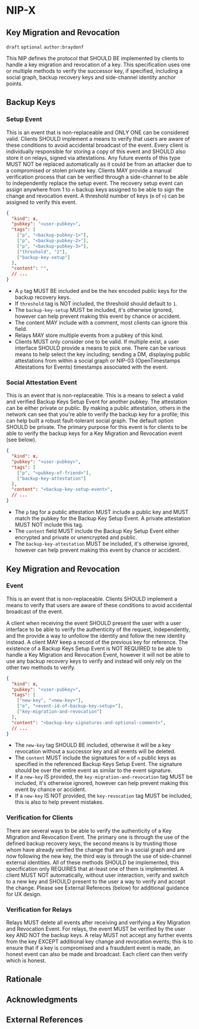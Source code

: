 NIP-X
=====

Key Migration and Revocation
------

`draft` `optional` `author:braydonf`

This NIP defines the protocol that SHOULD BE implemented by clients to handle a key migration and revocation of a key. This specification uses one or multiple methods to verify the successor key, if specified, including a social graph, backup recovery keys and side-channel identity anchor points.

## Backup Keys

### Setup Event

This is an event that is non-replaceable and ONLY ONE can be considered valid. Clients SHOULD implement a means to verify that users are aware of these conditions to avoid accidental broadcast of the event. Every client is individually responsible for storing a copy of this event and SHOULD also store it on relays, signed via attestations. Any future events of this type MUST NOT be replaced automatically as it could be from an attacker due to a compromised or stolen private key. Clients MAY provide a manual verification process that can be verified through a side-channel to be able to independently replace the setup event. The recovery setup event can assign anywhere from 1 to `n` backup keys assigned to be able to sign the change and revocation event. A threshold number of keys (`m` of `n`) can be assigned to verify this event.

```json
{
  "kind": x,
  "pubkey": "<user-pubkey>",
  "tags": [
    ["p", "<backup-pubkey-1>"],
    ["p", "<backup-pubkey-2>"],
    ["p", "<backup-pubkey-3>"],
    ["threshold", "2"],
    ["backup-key-setup"]
  ],
  "content": "",
  // ...
}
```

* A `p` tag MUST BE included and be the hex encoded public keys for the backup recovery keys.
* If `threshold` tag is NOT included, the threshold should default to `1`.
* The `backup-key-setup` MUST be included, it's otherwise ignored, however can help prevent making this event by chance or accident.
* The content MAY include with a comment, most clients can ignore this field.
* Relays MAY store multiple events from a pubkey of this kind.
* Clients MUST only consider one to be valid. If multiple exist, a user interface SHOULD provide a means to pick one. There can be various means to help select the key including; sending a DM, displaying public attestations from within a social graph or NIP-03 (OpenTimestamps Attestations for Events) timestamps associated with the event.

### Social Attestation Event

This is an event that is non-replaceable. This is a means to select a valid and verified Backup Keys Setup Event for another pubkey. The attestation can be either private or public. By making a public attestation, others in the network can see that you're able to verify the backup key for a profile; this can help built a robust fault-tolerant social graph. The default option SHOULD be private. The primary purpose for this event is for clients to be able to verify the backup keys for a Key Migration and Revocation event (see below).

```json
{
  "kind": x,
  "pubkey": "<user-pubkey>",
  "tags": [
    ["p", "<pubkey-of-friend>"],
    ["backup-key-attestation"]
  ],
  "content": "<backup-key-setup-event>",
  // ...
}
```

* The `p` tag for a public attestation MUST include a public key and MUST match the pubkey for the Backup Key Setup Event. A private attestation MUST NOT include this tag.
* The `content` field MUST include the Backup Key Setup Event either encrypted and private or unencrypted and public.
* The `backup-key-attestation` MUST be included, it's otherwise ignored, however can help prevent making this event by chance or accident.

## Key Migration and Revocation

### Event

This is an event that is non-replaceable. Clients SHOULD implement a means to verify that users are aware of these conditions to avoid accidental broadcast of the event.

A client when receiving the event SHOULD present the user with a user interface to be able to verify the authenticity of the request, independently, and the provide a way to unfollow the identity and follow the new identity instead. A client MAY keep a record of the previous key for reference. The existence of a Backup Keys Setup Event is NOT REQUIRED to be able to handle a Key Migration and Revocation Event, however it will not be able to use any backup recovery keys to verify and instead will only rely on the other two methods to verify.

```json
{
  "kind": x,
  "pubkey": "<user-pubkey>",
  "tags": [
    ["new-key", "<new-key>"],
    ["e", "<event-id-of-backup-key-setup>"],
    ["key-migration-and-revocation"]
  ],
  "content": "<backup-key-signatures-and-optional-comment>",
  // ...
}
```

* The `new-key` tag SHOULD BE included, otherwise it will be a key revocation without a successor key and all events will be deleted.
* The `content` MUST include the signatures for `m` of `n` public keys as specified in the referenced Backup Keys Setup Event. The signature should be over the entire event as similar to the event signature.
* If a `new-key` IS provided, the `key-migration-and-revocation` tag MUST be included, it's otherwise ignored, however can help prevent making this event by chance or accident.
* If a `new-key` IS NOT provided, the `key-revocation` tag MUST be included, this is also to help prevent mistakes.

### Verification for Clients

There are several ways to be able to verify the authenticity of a Key Migration and Revocation Event. The primary one is through the use of the defined backup recovery keys, the second means is by trusting those whom have already verified the change that are in a social graph and are now following the new key, the third way is through the use of side-channel external identities. All of these methods SHOULD be implemented, this specification only REQUIRES that at-least one of them is implemented. A client MUST NOT automatically, without user interaction, verify and switch to a new key and SHOULD present to the user a way to verify and accept the change. Please see External Refereces (below) for additional guidance for UX design.


### Verification for Relays

Relays MUST delete all events after receiving and verifying a Key Migration and Revocation Event. For relays, the event MUST be verified by the user key AND NOT the backup keys. A relay MUST not accept any further events from the key EXCEPT additional key change and revocation events; this is to ensure that if a key is compromised and a fraudulent event is made, an honest event can also be made and broadcast. Each client can then verify which is honest.

## Rationale

## Acknowledgments

## External References
